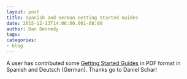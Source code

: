 ```yaml
---
layout: post
title: Spanish and German Getting Started Guides
date: 2015-12-13T14:06:00.001-08:00
author: Dan Dennedy
tags: 
categories:
- blog
---
```


A user has contributed some <a href="http://www.shotcut.org/bin/view/Shotcut/GettingStarted">Getting Started Guides</a> in PDF format in Spanish and Deutsch (German). Thanks go to&nbsp;Daniel Schar!<br /><br />